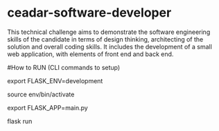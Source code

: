 # ceadar-software-developer
This technical challenge aims to demonstrate the software engineering skills of the candidate in terms of design thinking, architecting of the solution and overall coding skills. It includes the development of a small web application, with elements of front end and back end.


#How to RUN (CLI commands to setup)

export FLASK_ENV=development

source env/bin/activate

export FLASK_APP=main.py

flask run
